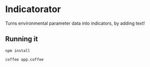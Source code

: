 Indicatorator
=================

Turns environmental parameter data into indicators, by adding text! 

## Running it

`npm install`

`coffee app.coffee`
